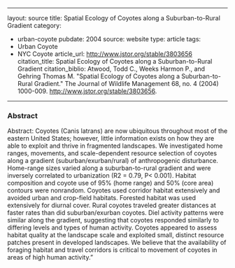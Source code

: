 



---
layout: source
title: Spatial Ecology of Coyotes along a Suburban-to-Rural Gradient
category: 
- urban-coyote
pubdate: 2004
source: website
type: article
tags:
- Urban Coyote
- NYC Coyote
article_url: http://www.jstor.org/stable/3803656
citation_title: Spatial Ecology of Coyotes along a Suburban-to-Rural Gradient
citation_biblio: Atwood, Todd C., Weeks Harmon P., and Gehring Thomas M. "Spatial Ecology of Coyotes along a Suburban-to-Rural Gradient." The Journal of Wildlife Management 68, no. 4 (2004) 1000-009. http://www.jstor.org/stable/3803656.

---

### Abstract
Abstract: Coyotes (Canis latrans) are now ubiquitous throughout most of the eastern United States; however, little information exists on how they are able to exploit and thrive in fragmented landscapes. We investigated home ranges, movements, and scale-dependent resource selection of coyotes along a gradient (suburban/exurban/rural) of anthropogenic disturbance. Home-range sizes varied along a suburban-to-rural gradient and were inversely correlated to urbanization (R2 = 0.79, P< 0.001). Habitat composition and coyote use of 95% (home range) and 50% (core area) contours were nonrandom. Coyotes used corridor habitat extensively and avoided urban and crop-field habitats. Forested habitat was used extensively for diurnal cover. Rural coyotes traveled greater distances at faster rates than did suburban/exurban coyotes. Diel activity patterns were similar along the gradient, suggesting that coyotes responded similarly to differing levels and types of human activity. Coyotes appeared to assess habitat quality at the landscape scale and exploited small, distinct resource patches present in developed landscapes. We believe that the availability of foraging habitat and travel corridors is critical to movement of coyotes in areas of high human activity.”
